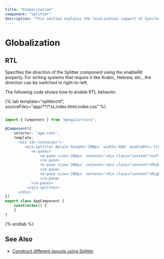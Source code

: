 ```yaml
---
title: "Globalization"
component: "Splitter"
description: "This section explains the localization support of Syncfusion Splitter component."
---
```


# Globalization

## RTL

Specifies the direction of the Splitter component using the enableRtl property. For writing systems that require it like Arabic, Hebrew, etc., the direction can be switched to right-to-left.

The following code shows how to enable RTL behavior.

{% tab template="splitter/rtl", sourceFiles="app/**/*.ts,index.html,index.css"  %}

```typescript

import { Component } from '@angular/core';

@Component({
    selector: 'app-root',
    template: `
      <div id='container'>
         <ejs-splitter #plain height='200px' width='600' enableRtl='true'>
            <e-panes>
                <e-pane size='200px' content='<div class="content">Left pane</div>'>
                </e-pane>
                <e-pane size='200px' content='<div class="content">Middle pane</div>'>
                </e-pane>
                <e-pane size='200px' content='<div class="content">Right pane</div>'>
                </e-pane>
            </e-panes>
          </ejs-splitter>
      </div>`
})
export class AppComponent {
    constructor() {
    }
}

```

{% endtab %}

## See Also

* [Construct different layouts using Splitter](./different-layouts)